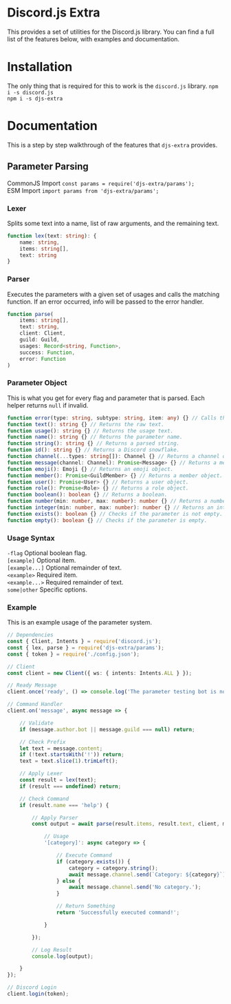 # Discord.js Extra
This provides a set of utilities for the Discord.js library. You can find a full list of the features below, with examples and documentation.  

# Installation
The only thing that is required for this to work is the `discord.js` library.
`npm i -s discord.js`  
`npm i -s djs-extra`  

# Documentation
This is a step by step walkthrough of the features that `djs-extra` provides.  

## Parameter Parsing
CommonJS Import `const params = require('djs-extra/params');`  
ESM Import `import params from 'djs-extra/params';`  

### Lexer
Splits some text into a name, list of raw arguments, and the remaining text.  
```ts
function lex(text: string): {
	name: string,
	items: string[],
	text: string
}
```

### Parser
Executes the parameters with a given set of usages and calls the matching function. If an error occurred, info will be passed to the error handler.  
```ts
function parse(
	items: string[],
	text: string,
	client: Client,
	guild: Guild,
	usages: Record<string, Function>,
	success: Function,
	error: Function
)
```

### Parameter Object
This is what you get for every flag and parameter that is parsed. Each helper returns `null` if invalid.  

```ts
function error(type: string, subtype: string, item: any) {} // Calls the error handler.  
function text(): string {} // Returns the raw text.
function usage(): string {} // Returns the usage text.
function name(): string {} // Returns the parameter name.
function string(): string {} // Returns a parsed string.
function id(): string {} // Returns a Discord snowflake.
function channel(...types: string[]): Channel {} // Returns a channel object.
function message(channel: Channel): Promise<Message> {} // Returns a message object.
function emoji(): Emoji {} // Returns an emoji object.
function member(): Promise<GuildMember> {} // Returns a member object.
function user(): Promise<User> {} // Returns a user object.
function role(): Promise<Role> {} // Returns a role object.
function boolean(): boolean {} // Returns a boolean.
function number(min: number, max: number): number {} // Returns a number.
function integer(min: number, max: number): number {} // Returns an integer.
function exists(): boolean {} // Checks if the parameter is not empty.
function empty(): boolean {} // Checks if the parameter is empty.
```

### Usage Syntax
`-flag` Optional boolean flag.  
`[example]` Optional item.  
`[example...]` Optional remainder of text.  
`<example>` Required item.  
`<example...>` Required remainder of text.  
`some|other` Specific options.  

### Example
This is an example usage of the parameter system.  
```ts
// Dependencies
const { Client, Intents } = require('discord.js');
const { lex, parse } = require('djs-extra/params');
const { token } = require('./config.json');

// Client
const client = new Client({ ws: { intents: Intents.ALL } });

// Ready Message
client.once('ready', () => console.log('The parameter testing bot is now online!'));

// Command Handler
client.on('message', async message => {

	// Validate
	if (message.author.bot || message.guild === null) return;

	// Check Prefix
	let text = message.content;
	if (!text.startsWith('!')) return;
	text = text.slice(1).trimLeft();

	// Apply Lexer
	const result = lex(text);
	if (result === undefined) return;

	// Check Command
	if (result.name === 'help') {

		// Apply Parser
		const output = await parse(result.items, result.text, client, message.guild, {

			// Usage
			'[category]': async category => {

				// Execute Command
				if (category.exists()) {
					category = category.string();
					await message.channel.send(`Category: ${category}`);
				} else {
					await message.channel.send('No category.');
				}

				// Return Something
				return 'Successfully executed command!';

			}

		});

		// Log Result
		console.log(output);

	}
});

// Discord Login
client.login(token);
```